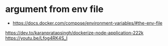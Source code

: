 # argument from env file
* https://docs.docker.com/compose/environment-variables/#the-env-file


<!-- dockerize node app -->
https://dev.to/karanpratapsingh/dockerize-node-application-222k
https://youtu.be/Lfog4RK4S_I

